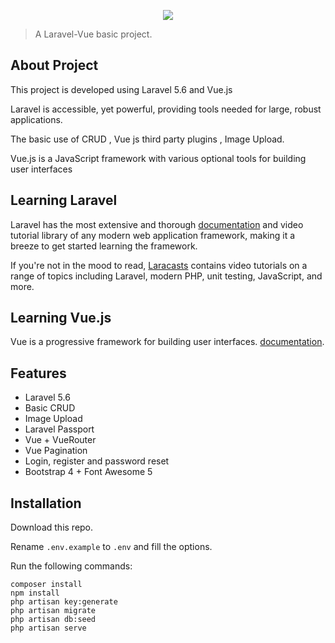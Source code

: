<p align="center">
    <img src="http://www.tandemhrconsultants.com/wp-content/uploads/2018/04/laravel-vue.png">
</p>

> A Laravel-Vue basic project.

## About Project

This project is developed using Laravel 5.6 and Vue.js

Laravel is accessible, yet powerful, providing tools needed for large, robust applications.

The basic use of CRUD , Vue js third party plugins , Image Upload.

Vue.js is a JavaScript framework with various optional tools for building user interfaces

## Learning Laravel

Laravel has the most extensive and thorough [documentation](https://laravel.com/docs) and video tutorial library of any modern web application framework, making it a breeze to get started learning the framework.

If you're not in the mood to read, [Laracasts](https://laracasts.com) contains video tutorials on a range of topics including Laravel, modern PHP, unit testing, JavaScript, and more.

## Learning Vue.js

Vue is a progressive framework for building user interfaces. [documentation](https://vuejs.org/).

## Features

- Laravel 5.6 
- Basic CRUD
- Image Upload
- Laravel Passport
- Vue + VueRouter 
- Vue Pagination
- Login, register and password reset
- Bootstrap 4 + Font Awesome 5 

## Installation

Download this repo.

Rename `.env.example` to `.env` and fill the options.

Run the following commands:

```
composer install
npm install
php artisan key:generate
php artisan migrate
php artisan db:seed
php artisan serve
```